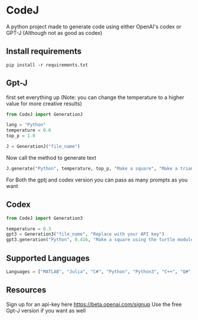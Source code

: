 # CodeJ
A python project made to generate code using either OpenAI's codex or GPT-J (Although not as good as codex)

## Install requirements
```
pip install -r requirements.txt
```
## Gpt-J
first set everything up (Note: you can change the temperature to a higher value for more creative results)
```python
from CodeJ import GenerationJ

lang = "Python"
temperature = 0.6
top_p = 1.0
```
```python
J = GenerationJ("file_name")
```
Now call the method to generate text
```python
J.generate("Python", temperature, top_p, "Make a square", "Make a triangle using turtle")
```
For Both the gptj and codex version you can pass as many prompts as you want
## Codex

```python
from CodeJ import Generation3

temperature = 0.3
gpt3 = Generation3("file_name", "Replace with your API key")
gpt3.generation("Python", 0.416, "Make a square using the turtle module", "Add take the power of numbers in an array", "Print CodeJ is awesome")
```
## Supported Languages
```python
Languages = ["MATLAB", "Julia", "C#", "Python", "Python3", "C++", "Q#", "F#", "JavaScript", "Kotlin", "Dart", "Java", "C", "CSS", "HTML"]
```
## Resources
Sign up for an api-key here https://beta.openai.com/signup
Use the free Gpt-J version if you want as well

